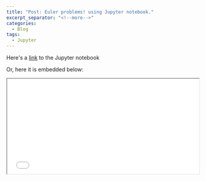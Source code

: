 ```yaml
---
title: "Post: Euler problems! using Jupyter notebook."
excerpt_separator: "<!--more-->"
categories:
  - Blog
tags:
  - Jupyter
---
```

Here's a [link](./euler.html) to the Jupyter notebook

Or, here it is embedded below:

<iframe width="100%" height="250px" src="./euler.html">